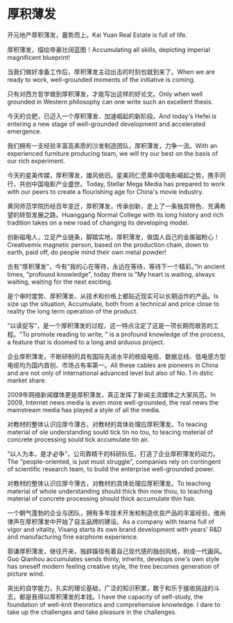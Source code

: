 # 厚积薄发

<p><span class="chinese">开元地产厚积薄发，蓄势而上。</span><span class="english">Kai Yuan Real Estate is full of life.</span></p>

<p><span class="chinese">厚积薄发，描绘帝豪壮阔蓝图！</span><span class="english">Accumulating all skills, depicting imperial magnificent blueprint!</span></p>

<p><span class="chinese">当我们做好准备工作后，厚积薄发主动出击的时刻也就到来了。</span><span class="english">When we are ready to work, well-grounded moments of the initiative is coming.</span></p>

<p><span class="chinese">只有对西方哲学做到厚积薄发，才能写出这样的好论文。</span><span class="english">Only when well grounded in Western philosophy can one write such an excellent thesis.</span></p>

<p><span class="chinese">今天的合肥，已迈入一个厚积薄发、加速崛起的新阶段。</span><span class="english">And today's Hefei is entering a new stage of well-grounded development and accelerated emergence.</span></p>

<p><span class="chinese">我们拥有一支经验丰富高素质的沙发制造团队，厚积薄发，力争一流。</span><span class="english">With an experienced furniture producing team, we will try our best on the basis of our rich experiment.</span></p>

<p><span class="chinese">今天的星美传媒，厚积薄发，雄风依旧。星美同仁愿乘中国电影崛起之势，携手同行，共创中国电影产业盛世。</span><span class="english">Today, Stellar Mega Media has prepared to work with our peers to create a flourishing age for China's movie industry.</span></p>

<p><span class="chinese">黄冈师范学院历经百年变迁，厚积薄发，传承创新，走上了一条独具特色、充满希望的转型发展之路。</span><span class="english">Huanggang Normal College with its long history and rich tradition takes on a new road of changing its developing model.</span></p>

<p><span class="chinese">创新磁电人，立足产业链条，脚踏实地，厚积薄发，做国人自己的金属磁粉心！</span><span class="english">Creativemix magnetic person, based on the production chain, down to earth, paid off, do people mind their own metal powder!</span></p>

<p><span class="chinese">古有“厚积薄发”，今有“我的心在等待，永远在等待，等待下一个精彩。”</span><span class="english">In ancient times, "profound knowledge", today there is "My heart is waiting, always waiting, waiting for the next exciting.</span></p>

<p><span class="chinese">是个审时度势、厚积薄发、从技术和价格上都贴近现实可以长期运作的产品。</span><span class="english">Is size up the situation, Accumulate, both from a technical and price close to reality the long term operation of the product.</span></p>

<p><span class="chinese">“以读促写”，是一个厚积薄发的过程，这一特点注定了这是一项长期而艰苦的工程。</span><span class="english">"To promote reading to write, " is a profound knowledge of the process, a feature that is doomed to a long and arduous project.</span></p>

<p><span class="chinese">企业厚积薄发，不断研制的具有国际先进水平的核级电缆、数据总线、低电感方型电缆均为国内首创、市场占有率第一。</span><span class="english">All these cables are pioneers in China and are not only of international advanced level but also of No. 1 in dstic market share.</span></p>

<p><span class="chinese">2009年网络新闻媒体更是厚积薄发，真正发挥了新闻主流媒体之大家风范。</span><span class="english">In 2009, Internet news media is even more well-grounded, the real news the mainstream media has played a style of all the media.</span></p>

<p><span class="chinese">对教材的整体认识应厚今薄古，对教材的具体处理应厚积薄发。</span><span class="english">To teacing material of ole understanding sould tick tin no tou, to teacing material of concrete processing sould tick accumulate tin air.</span></p>

<p><span class="chinese">“以人为本，是才必争”，公司靠精干的科研队伍，打造了企业厚积薄发的动力。</span><span class="english">The "people-oriented, is just must struggle", companies rely on contingent of scientific research team, to build the enterprise well-grounded power.</span></p>

<p><span class="chinese">对教材的整体认识应厚今薄古，对教材的具体处理应厚积薄发。</span><span class="english">To teaching material of whole understanding should thick thin now thou, to teaching material of concrete processing should thick accumulate thin hair.</span></p>

<p><span class="chinese">一个朝气蓬勃的企业与团队，拥有多年技术开发和制造优良产品的丰富经验，维尚律声在厚积薄发中开始了自主品牌的建设。</span><span class="english">As a company with teams full of vigor and vitality, Visang starts its own brand development with years' R&D and manufacturing fine earphone experience.</span></p>

<p><span class="chinese">郭谦厚积薄发，继往开来，独辟蹊径有着自己现代感的独创风格，树成一代画风。</span><span class="english">Guo Qianhou accumulates sends thinly, inherits, develops one's own style has oneself modern feeling creative style, the tree becomes generation of picture wind.</span></p>

<p><span class="chinese">突出的自学能力，扎实的理论基础，广泛的知识积累，敢于和乐于接收挑战的斗志，都是我得以厚积薄发的本钱。</span><span class="english">I have the capacity of self-study, the foundation of well-knit theoretics and comprehensive knowledge. I dare to take up the challenges and take pleasure in the challenges.</span></p>


